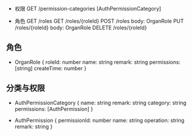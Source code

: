- 权限 
GET /permission-categories
    [AuthPermissionCategory]

- 角色
GET    /roles
GET    /roles/{roleId}
POST   /roles             body: OrganRole
PUT    /roles/{roleId}    body: OrganRole
DELETE /roles/{roleId}

## 角色
- OrganRole
{
    roleId: number
    name: string
    remark: string
    permissions: [string]
    createTime: number
}

## 分类与权限

- AuthPermissionCategory
{
    name: string
    remark: string
    category: string
    permissions: [AuthPermission]
}

- AuthPermission
{
    permissionId: number
    name: string
    operation: string
    remark: string
}
